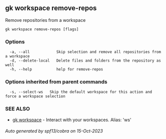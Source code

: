 ## gk workspace remove-repos

Remove repositories from a workspace

```
gk workspace remove-repos [flags]
```

### Options

```
  -a, --all            Skip selection and remove all repositories from a workspace
  -d, --delete-local   Delete files and folders from the repository as well
  -h, --help           help for remove-repos
```

### Options inherited from parent commands

```
  -s, --select-ws   Skip the default workspace for this action and force a workspace selection
```

### SEE ALSO

* [gk workspace](gk_workspace.md)	 - Interact with your workspaces. Alias: 'ws'

###### Auto generated by spf13/cobra on 15-Oct-2023
